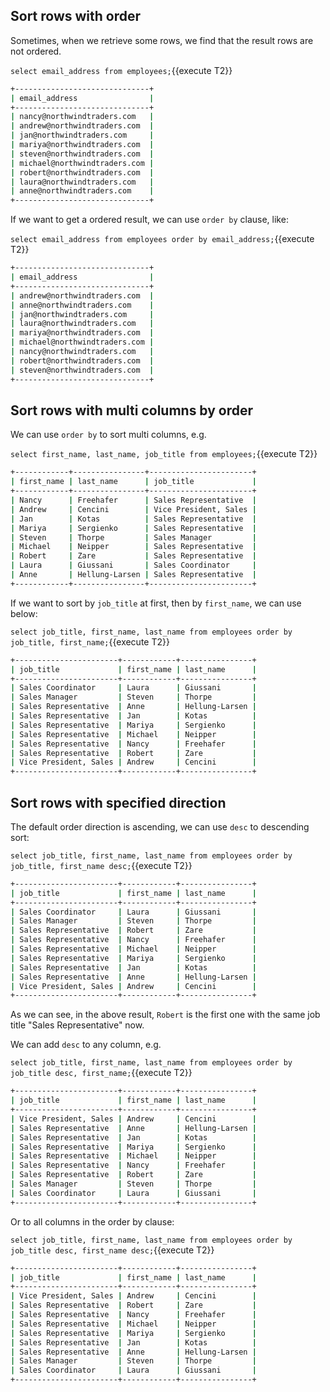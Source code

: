 ## Sort rows with order

Sometimes, when we retrieve some rows, we find that the result rows are not ordered.

`select email_address from employees;`{{execute T2}}

```bash
+------------------------------+
| email_address                |
+------------------------------+
| nancy@northwindtraders.com   |
| andrew@northwindtraders.com  |
| jan@northwindtraders.com     |
| mariya@northwindtraders.com  |
| steven@northwindtraders.com  |
| michael@northwindtraders.com |
| robert@northwindtraders.com  |
| laura@northwindtraders.com   |
| anne@northwindtraders.com    |
+------------------------------+
```

If we want to get a ordered result, we can use `order by` clause, like:


`select email_address from employees order by email_address;`{{execute T2}}

```bash
+------------------------------+
| email_address                |
+------------------------------+
| andrew@northwindtraders.com  |
| anne@northwindtraders.com    |
| jan@northwindtraders.com     |
| laura@northwindtraders.com   |
| mariya@northwindtraders.com  |
| michael@northwindtraders.com |
| nancy@northwindtraders.com   |
| robert@northwindtraders.com  |
| steven@northwindtraders.com  |
+------------------------------+
```


## Sort rows with multi columns by order

We can use `order by` to sort multi columns, e.g. 

`select first_name, last_name, job_title from employees;`{{execute T2}}

```bash
+------------+----------------+-----------------------+
| first_name | last_name      | job_title             |
+------------+----------------+-----------------------+
| Nancy      | Freehafer      | Sales Representative  |
| Andrew     | Cencini        | Vice President, Sales |
| Jan        | Kotas          | Sales Representative  |
| Mariya     | Sergienko      | Sales Representative  |
| Steven     | Thorpe         | Sales Manager         |
| Michael    | Neipper        | Sales Representative  |
| Robert     | Zare           | Sales Representative  |
| Laura      | Giussani       | Sales Coordinator     |
| Anne       | Hellung-Larsen | Sales Representative  |
+------------+----------------+-----------------------+
```

If we want to sort by `job_title` at first, then by `first_name`, we can use below:

`select job_title, first_name, last_name from employees order by job_title, first_name;`{{execute T2}}

```bash
+-----------------------+------------+----------------+
| job_title             | first_name | last_name      |
+-----------------------+------------+----------------+
| Sales Coordinator     | Laura      | Giussani       |
| Sales Manager         | Steven     | Thorpe         |
| Sales Representative  | Anne       | Hellung-Larsen |
| Sales Representative  | Jan        | Kotas          |
| Sales Representative  | Mariya     | Sergienko      |
| Sales Representative  | Michael    | Neipper        |
| Sales Representative  | Nancy      | Freehafer      |
| Sales Representative  | Robert     | Zare           |
| Vice President, Sales | Andrew     | Cencini        |
+-----------------------+------------+----------------+
```


## Sort rows with specified direction

The default order direction is ascending, we can use `desc` to descending sort:

`select job_title, first_name, last_name from employees order by job_title, first_name desc;`{{execute T2}}

```bash
+-----------------------+------------+----------------+
| job_title             | first_name | last_name      |
+-----------------------+------------+----------------+
| Sales Coordinator     | Laura      | Giussani       |
| Sales Manager         | Steven     | Thorpe         |
| Sales Representative  | Robert     | Zare           |
| Sales Representative  | Nancy      | Freehafer      |
| Sales Representative  | Michael    | Neipper        |
| Sales Representative  | Mariya     | Sergienko      |
| Sales Representative  | Jan        | Kotas          |
| Sales Representative  | Anne       | Hellung-Larsen |
| Vice President, Sales | Andrew     | Cencini        |
+-----------------------+------------+----------------+
```

As we can see, in the above result, `Robert` is the first one with the same job title "Sales Representative" now. 

We can add `desc` to any column, e.g.

`select job_title, first_name, last_name from employees order by job_title desc, first_name;`{{execute T2}}

```bash
+-----------------------+------------+----------------+
| job_title             | first_name | last_name      |
+-----------------------+------------+----------------+
| Vice President, Sales | Andrew     | Cencini        |
| Sales Representative  | Anne       | Hellung-Larsen |
| Sales Representative  | Jan        | Kotas          |
| Sales Representative  | Mariya     | Sergienko      |
| Sales Representative  | Michael    | Neipper        |
| Sales Representative  | Nancy      | Freehafer      |
| Sales Representative  | Robert     | Zare           |
| Sales Manager         | Steven     | Thorpe         |
| Sales Coordinator     | Laura      | Giussani       |
+-----------------------+------------+----------------+
```

Or to all columns in the order by clause:

`select job_title, first_name, last_name from employees order by job_title desc, first_name desc;`{{execute T2}}

```bash
+-----------------------+------------+----------------+
| job_title             | first_name | last_name      |
+-----------------------+------------+----------------+
| Vice President, Sales | Andrew     | Cencini        |
| Sales Representative  | Robert     | Zare           |
| Sales Representative  | Nancy      | Freehafer      |
| Sales Representative  | Michael    | Neipper        |
| Sales Representative  | Mariya     | Sergienko      |
| Sales Representative  | Jan        | Kotas          |
| Sales Representative  | Anne       | Hellung-Larsen |
| Sales Manager         | Steven     | Thorpe         |
| Sales Coordinator     | Laura      | Giussani       |
+-----------------------+------------+----------------+
```